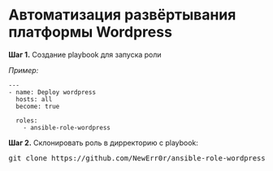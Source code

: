 <h1>Автоматизация развёртывания платформы Wordpress</h1>

<p>
    <strong>Шаг 1.</strong> Создание playbook для запуска роли
</p>
<p><i>Пример:</i></p>

    ---
    - name: Deploy wordpress
      hosts: all 
      become: true 

      roles: 
        - ansible-role-wordpress

<p>
 <strong>Шаг 2.</strong> Склонировать роль в дирректорию с playbook:
</p>

  <pre>git clone https://github.com/NewErr0r/ansible-role-wordpress.gitt</pre>

<p>
